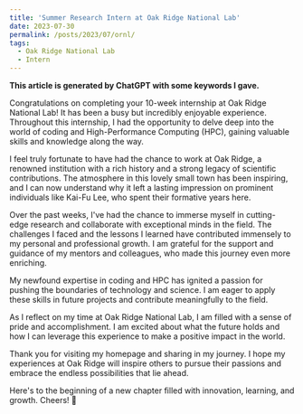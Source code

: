 ```yaml
---
title: 'Summer Research Intern at Oak Ridge National Lab'
date: 2023-07-30
permalink: /posts/2023/07/ornl/
tags:
  - Oak Ridge National Lab
  - Intern
---
```


**This article is generated by ChatGPT with some keywords I gave.**



Congratulations on completing your 10-week internship at Oak Ridge National Lab! It has been a busy but incredibly enjoyable experience. Throughout this internship, I had the opportunity to delve deep into the world of coding and High-Performance Computing (HPC), gaining valuable skills and knowledge along the way.

I feel truly fortunate to have had the chance to work at Oak Ridge, a renowned institution with a rich history and a strong legacy of scientific contributions. The atmosphere in this lovely small town has been inspiring, and I can now understand why it left a lasting impression on prominent individuals like Kai-Fu Lee, who spent their formative years here.

Over the past weeks, I've had the chance to immerse myself in cutting-edge research and collaborate with exceptional minds in the field. The challenges I faced and the lessons I learned have contributed immensely to my personal and professional growth. I am grateful for the support and guidance of my mentors and colleagues, who made this journey even more enriching.

My newfound expertise in coding and HPC has ignited a passion for pushing the boundaries of technology and science. I am eager to apply these skills in future projects and contribute meaningfully to the field.

As I reflect on my time at Oak Ridge National Lab, I am filled with a sense of pride and accomplishment. I am excited about what the future holds and how I can leverage this experience to make a positive impact in the world.

Thank you for visiting my homepage and sharing in my journey. I hope my experiences at Oak Ridge will inspire others to pursue their passions and embrace the endless possibilities that lie ahead.

Here's to the beginning of a new chapter filled with innovation, learning, and growth. Cheers! 🚀  
